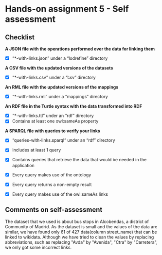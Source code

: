 # Hands-on assignment 5 - Self assessment #

## Checklist ##

**A JSON file with the operations performed over the data for linking them**
- [X] “*-with-links.json” under a “lodrefine” directory

**A CSV file with the updated versions of the datasets**
- [X] “*-with-links.csv” under a “csv” directory

**An RML file with the updated versions of the mappings**
- [X] “*-with-links.rml” under a “mappings” directory

**An RDF file in the Turtle syntax with the data transformed into RDF**
- [X] “*-with-links.ttl” under an “rdf” directory
- [X] Contains at least one owl:sameAs property

**A SPARQL file with queries to verify your links**
- [X] “queries-with-links.sparql” under an “rdf” directory
- [X] Includes at least 1 query
- [X] Contains queries that retrieve the data that would be needed in the application
- [X] Every query makes use of the ontology
- [X] Every query returns a non-empty result
- [X] Every query makes use of the owl:sameAs links


## Comments on self-assessment ##
The dataset that we used is about bus stops in Alcobendas, a district of Community of Madrid. As the dataset is small and the values of the data are similar, we have found only 61 of 427 data(column street_name) that can be linked to wikidata. Although we have tried to clean the values by replacing abbreviations, such as replacing "Avda" by "Avenida", "Ctra" by "Carretera", we only got some incorrect links. 